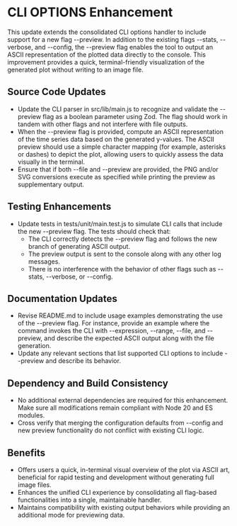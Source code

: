 # CLI OPTIONS Enhancement

This update extends the consolidated CLI options handler to include support for a new flag --preview. In addition to the existing flags --stats, --verbose, and --config, the --preview flag enables the tool to output an ASCII representation of the plotted data directly to the console. This improvement provides a quick, terminal-friendly visualization of the generated plot without writing to an image file.

## Source Code Updates

- Update the CLI parser in src/lib/main.js to recognize and validate the --preview flag as a boolean parameter using Zod. The flag should work in tandem with other flags and not interfere with file outputs.
- When the --preview flag is provided, compute an ASCII representation of the time series data based on the generated y-values. The ASCII preview should use a simple character mapping (for example, asterisks or dashes) to depict the plot, allowing users to quickly assess the data visually in the terminal.
- Ensure that if both --file and --preview are provided, the PNG and/or SVG conversions execute as specified while printing the preview as supplementary output.

## Testing Enhancements

- Update tests in tests/unit/main.test.js to simulate CLI calls that include the new --preview flag. The tests should check that:
   - The CLI correctly detects the --preview flag and follows the new branch of generating ASCII output.
   - The preview output is sent to the console along with any other log messages.
   - There is no interference with the behavior of other flags such as --stats, --verbose, or --config.

## Documentation Updates

- Revise README.md to include usage examples demonstrating the use of the --preview flag. For instance, provide an example where the command invokes the CLI with --expression, --range, --file, and --preview, and describe the expected ASCII output along with the file generation.
- Update any relevant sections that list supported CLI options to include --preview and describe its behavior.

## Dependency and Build Consistency

- No additional external dependencies are required for this enhancement. Make sure all modifications remain compliant with Node 20 and ES modules.
- Cross verify that merging the configuration defaults from --config and new preview functionality do not conflict with existing CLI logic.

## Benefits

- Offers users a quick, in-terminal visual overview of the plot via ASCII art, beneficial for rapid testing and development without generating full image files.
- Enhances the unified CLI experience by consolidating all flag-based functionalities into a single, maintainable handler.
- Maintains compatibility with existing output behaviors while providing an additional mode for previewing data.
